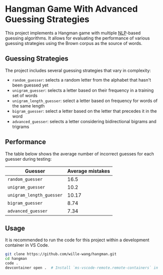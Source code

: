 # Hangman Game With Advanced Guessing Strategies

This project implements a Hangman game with multiple [NLP](https://en.wikipedia.org/wiki/Natural_language_processing)-based guessing algorithms. It allows for evaluating the performance of various guessing strategies using the Brown corpus as the source of words.

## Guessing Strategies

The project includes several guessing strategies that vary in complexity:

- `random_guesser`: selects a random letter from the alphabet that hasn't been guessed yet
- `unigram_guesser`: selects a letter based on their frequency in a training set of words
- `unigram_length_guesser`: select a letter based on frequency for words of the same length
- `bigram_guesser`: select a letter based on the letter that precedes it in the word
- `advanced_guesser`: selects a letter considering bidirectional bigrams and trigrams

## Performance

The table below shows the average number of incorrect guesses for each guesser during testing:

| Guesser                  | Average mistakes |
| ------------------------ | ---------------- |
| `random_guesser`         | 16.5             |
| `unigram_guesser`        | 10.2             |
| `unigram_length_guesser` | 10.17            |
| `bigram_guesser`         | 8.74             |
| `advanced_guesser`       | 7.34             |

## Usage

It is recommended to run the code for this project within a development container in VS Code.

```sh
git clone https://github.com/wille-wang/hangman.git
cd hangman
code .
devcontainer open .  # Install `ms-vscode-remote.remote-containers` in VS Code first
```
